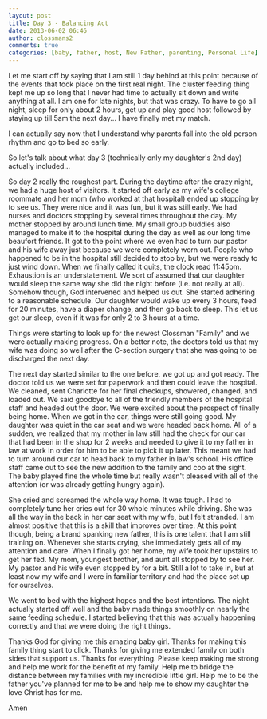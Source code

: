```yaml
---
layout: post
title: Day 3 - Balancing Act
date: 2013-06-02 06:46
author: clossmans2
comments: true
categories: [baby, father, host, New Father, parenting, Personal Life]
---
```

Let me start off by saying that I am still 1 day behind at this point because of the events that took place on the first real night.  The cluster feeding thing kept me up so long that I never had time to actually sit down and write anything at all.  I am one for late nights, but that was crazy.  To have to go all night, sleep for only about 2 hours, get up and play good host followed by staying up till 5am the next day... I have finally met my match.

I can actually say now that I understand why parents fall into the old person rhythm and go to bed so early.  

So let's talk about what day 3 (technically only my daughter's 2nd day) actually included...<!--more-->

So day 2 really the roughest part.  During the daytime after the crazy night, we had a huge host of visitors.  It started off early as my wife's college roommate and her mom (who worked at that hospital) ended up stopping by to see us.  They were nice and it was fun, but it was still early.  We had nurses and doctors stopping by several times throughout the day.  My mother stopped by around lunch time.  My small group buddies also managed to make it to the hospital during the day as well as our long time beaufort friends.  It got to the point where we even had to turn our pastor and his wife away just because we were completely worn out.  People who happened to be in the hospital still decided to stop by, but we were ready to just wind down.  When we finally called it quits, the clock read 11:45pm.  Exhaustion is an understatement.  We sort of assumed that our daughter would sleep the same way she did the night before (i.e. not really at all).  Somehow though, God intervened and helped us out.  She started adhering to a reasonable schedule.  Our daughter would wake up every 3 hours, feed for 20 minutes, have a diaper change, and then go back to sleep.  This let us get our sleep, even if it was for only 2 to 3 hours at a time.  

Things were starting to look up for the newest Clossman "Family" and we were actually making progress. On a better note, the doctors told us that my wife was doing so well after the C-section surgery that she was going to be discharged the next day.

The next day started similar to the one before, we got up and got ready.  The doctor told us we were set for paperwork and then could leave the hospital.  We cleaned, sent Charlotte for her final checkups, showered, changed, and loaded out.  We said goodbye to all of the friendly members of the hospital staff and headed out the door.  We were excited about the prospect of finally being home.  When we got in the car, things were still going good.  My daughter was quiet in the car seat and we were headed back home.  All of a sudden, we realized that my mother in law still had the check for our car that had been in the shop for 2 weeks and needed to give it to my father in law at work in order for him to be able to pick it up later.  This meant we had to turn around our car to head back to my father in law's school.  His office staff came out to see the new addition to the family and coo at the sight.  The baby played fine the whole time but really wasn't pleased with all of the attention (or was already getting hungry again).

She cried and screamed the whole way home.  It was tough.  I had to completely tune her cries out for 30 whole minutes while driving.  She was all the way in the back in her car seat with my wife, but I felt stranded.  I am almost positive that this is a skill that improves over time.  At this point though, being a brand spanking new father, this is one talent that I am still training on.  Whenever she starts crying, she immediately gets all of my attention and care.  When I finally got her home, my wife took her upstairs to get her fed.  My mom, youngest brother, and aunt all stopped by to see her.  My pastor and his wife even stopped by for a bit.  Still a lot to take in, but at least now my wife and I were in familiar territory and had the place set up for ourselves.  

We went to bed with the highest hopes and the best intentions.  The night actually started off well and the baby made things smoothly on nearly the same feeding schedule.  I started believing that this was actually happening correctly and that we were doing the right things.  

Thanks God for giving me this amazing baby girl.  Thanks for making this family thing start to click.  Thanks for giving me extended family on both sides that support us.  Thanks for everything.  Please keep making me strong and help me work for the benefit of my family.  Help me to bridge the distance between my families with my incredible little girl.  Help me to be the father you've planned for me to be and help me to show my daughter the love Christ has for me.

Amen

